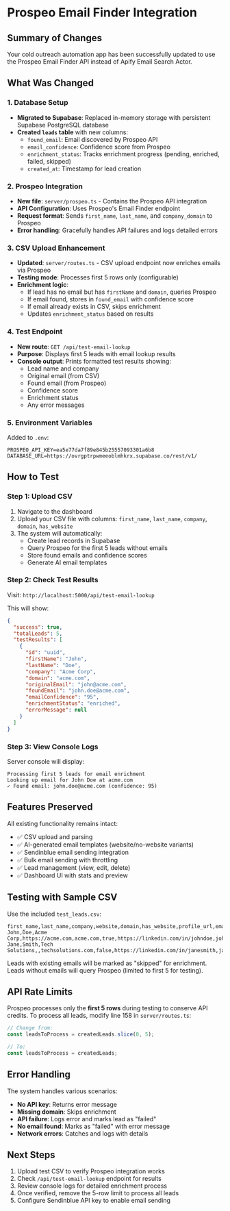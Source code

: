 # Prospeo Email Finder Integration

## Summary of Changes

Your cold outreach automation app has been successfully updated to use the Prospeo Email Finder API instead of Apify Email Search Actor.

## What Was Changed

### 1. Database Setup
- **Migrated to Supabase**: Replaced in-memory storage with persistent Supabase PostgreSQL database
- **Created `leads` table** with new columns:
  - `found_email`: Email discovered by Prospeo API
  - `email_confidence`: Confidence score from Prospeo
  - `enrichment_status`: Tracks enrichment progress (pending, enriched, failed, skipped)
  - `created_at`: Timestamp for lead creation

### 2. Prospeo Integration
- **New file**: `server/prospeo.ts` - Contains the Prospeo API integration
- **API Configuration**: Uses Prospeo's Email Finder endpoint
- **Request format**: Sends `first_name`, `last_name`, and `company_domain` to Prospeo
- **Error handling**: Gracefully handles API failures and logs detailed errors

### 3. CSV Upload Enhancement
- **Updated**: `server/routes.ts` - CSV upload endpoint now enriches emails via Prospeo
- **Testing mode**: Processes first 5 rows only (configurable)
- **Enrichment logic**:
  - If lead has no email but has `firstName` and `domain`, queries Prospeo
  - If email found, stores in `found_email` with confidence score
  - If email already exists in CSV, skips enrichment
  - Updates `enrichment_status` based on results

### 4. Test Endpoint
- **New route**: `GET /api/test-email-lookup`
- **Purpose**: Displays first 5 leads with email lookup results
- **Console output**: Prints formatted test results showing:
  - Lead name and company
  - Original email (from CSV)
  - Found email (from Prospeo)
  - Confidence score
  - Enrichment status
  - Any error messages

### 5. Environment Variables
Added to `.env`:
```
PROSPEO_API_KEY=ea5e77da7f89e845b25557093301a6b8
DATABASE_URL=https://ovrgptrpwmeeoblmhkrx.supabase.co/rest/v1/
```

## How to Test

### Step 1: Upload CSV
1. Navigate to the dashboard
2. Upload your CSV file with columns: `first_name`, `last_name`, `company`, `domain`, `has_website`
3. The system will automatically:
   - Create lead records in Supabase
   - Query Prospeo for the first 5 leads without emails
   - Store found emails and confidence scores
   - Generate AI email templates

### Step 2: Check Test Results
Visit: `http://localhost:5000/api/test-email-lookup`

This will show:
```json
{
  "success": true,
  "totalLeads": 5,
  "testResults": [
    {
      "id": "uuid",
      "firstName": "John",
      "lastName": "Doe",
      "company": "Acme Corp",
      "domain": "acme.com",
      "originalEmail": "john@acme.com",
      "foundEmail": "john.doe@acme.com",
      "emailConfidence": "95",
      "enrichmentStatus": "enriched",
      "errorMessage": null
    }
  ]
}
```

### Step 3: View Console Logs
Server console will display:
```
Processing first 5 leads for email enrichment
Looking up email for John Doe at acme.com
✓ Found email: john.doe@acme.com (confidence: 95)
```

## Features Preserved

All existing functionality remains intact:
- ✅ CSV upload and parsing
- ✅ AI-generated email templates (website/no-website variants)
- ✅ Sendinblue email sending integration
- ✅ Bulk email sending with throttling
- ✅ Lead management (view, edit, delete)
- ✅ Dashboard UI with stats and preview

## Testing with Sample CSV

Use the included `test_leads.csv`:
```csv
first_name,last_name,company,website,domain,has_website,profile_url,email
John,Doe,Acme Corp,https://acme.com,acme.com,true,https://linkedin.com/in/johndoe,john@acme.com
Jane,Smith,Tech Solutions,,techsolutions.com,false,https://linkedin.com/in/janesmith,jane@techsolutions.com
```

Leads with existing emails will be marked as "skipped" for enrichment.
Leads without emails will query Prospeo (limited to first 5 for testing).

## API Rate Limits

Prospeo processes only the **first 5 rows** during testing to conserve API credits. To process all leads, modify line 158 in `server/routes.ts`:

```typescript
// Change from:
const leadsToProcess = createdLeads.slice(0, 5);

// To:
const leadsToProcess = createdLeads;
```

## Error Handling

The system handles various scenarios:
- **No API key**: Returns error message
- **Missing domain**: Skips enrichment
- **API failure**: Logs error and marks lead as "failed"
- **No email found**: Marks as "failed" with error message
- **Network errors**: Catches and logs with details

## Next Steps

1. Upload test CSV to verify Prospeo integration works
2. Check `/api/test-email-lookup` endpoint for results
3. Review console logs for detailed enrichment process
4. Once verified, remove the 5-row limit to process all leads
5. Configure Sendinblue API key to enable email sending
